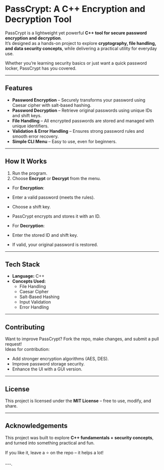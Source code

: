# PassCrypt: A C++ Encryption and Decryption Tool

PassCrypt is a lightweight yet powerful **C++ tool for secure password encryption and decryption**.  
It’s designed as a hands-on project to explore **cryptography, file handling, and data security concepts**, while delivering a practical utility for everyday use.  

Whether you’re learning security basics or just want a quick password locker, PassCrypt has you covered.  

---

##  Features
-  **Password Encryption** – Securely transforms your password using Caesar cipher with salt-based hashing.  
-  **Password Decryption** – Retrieve original passwords using unique IDs and shift keys.  
-  **File Handling** – All encrypted passwords are stored and managed with unique identifiers.  
-  **Validation & Error Handling** – Ensures strong password rules and smooth error recovery.  
-  **Simple CLI Menu** – Easy to use, even for beginners.  

---

##  How It Works
1. Run the program.  
2. Choose **Encrypt** or **Decrypt** from the menu.  

- For **Encryption**:  
- Enter a valid password (meets the rules).  
- Choose a shift key.  
- PassCrypt encrypts and stores it with an ID.  

- For **Decryption**:  
- Enter the stored ID and shift key.  
- If valid, your original password is restored.  

---

##  Tech Stack
- **Language:** C++  
- **Concepts Used:**  
  - File Handling  
  - Caesar Cipher  
  - Salt-Based Hashing  
  - Input Validation  
  - Error Handling  

---

##  Contributing
Want to improve PassCrypt? Fork the repo, make changes, and submit a pull request!  
Ideas for contribution:  
- Add stronger encryption algorithms (AES, DES).  
- Improve password storage security.  
- Enhance the UI with a GUI version.  

---

##  License
This project is licensed under the **MIT License** – free to use, modify, and share.  

---

##  Acknowledgements
This project was built to explore **C++ fundamentals + security concepts**, and turned into something practical and fun.  

If you like it, leave a ⭐ on the repo – it helps a lot!  

---.
